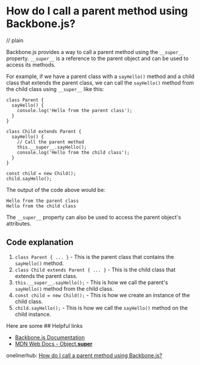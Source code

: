 # How do I call a parent method using Backbone.js?
// plain

Backbone.js provides a way to call a parent method using the `__super__` property. `__super__` is a reference to the parent object and can be used to access its methods.

For example, if we have a parent class with a `sayHello()` method and a child class that extends the parent class, we can call the `sayHello()` method from the child class using `__super__` like this:

```
class Parent {
  sayHello() {
    console.log('Hello from the parent class');
  }
}

class Child extends Parent {
  sayHello() {
    // Call the parent method
    this.__super__.sayHello();
    console.log('Hello from the child class');
  }
}

const child = new Child();
child.sayHello();
```

The output of the code above would be:

```
Hello from the parent class
Hello from the child class
```

The `__super__` property can also be used to access the parent object's attributes.

## Code explanation


1. `class Parent { ... }` - This is the parent class that contains the `sayHello()` method.
2. `class Child extends Parent { ... }` - This is the child class that extends the parent class.
3. `this.__super__.sayHello();` - This is how we call the parent's `sayHello()` method from the child class.
4. `const child = new Child();` - This is how we create an instance of the child class.
5. `child.sayHello();` - This is how we call the `sayHello()` method on the child instance.

Here are some ## Helpful links

- [Backbone.js Documentation](http://backbonejs.org/#View-extend)
- [MDN Web Docs - Object.__super__](https://developer.mozilla.org/en-US/docs/Web/JavaScript/Reference/Global_Objects/Object/__super__)

onelinerhub: [How do I call a parent method using Backbone.js?](https://onelinerhub.com/backbone.js/how-do-i-call-a-parent-method-using-backbone-js)
